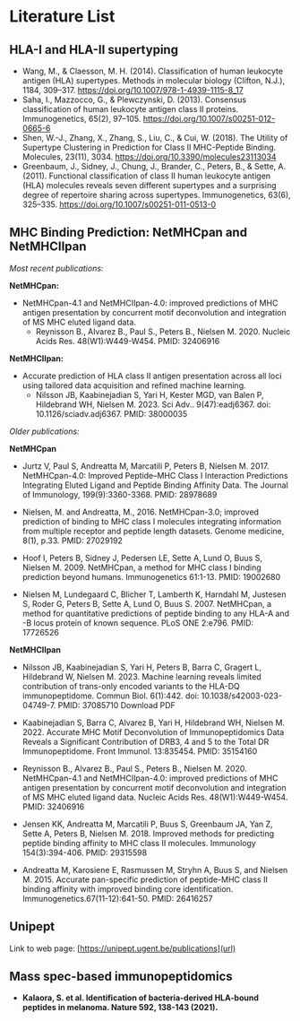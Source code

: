 # Literature List

## HLA-I and HLA-II supertyping

* Wang, M., & Claesson, M. H. (2014). Classification of human leukocyte antigen (HLA) supertypes. Methods in molecular biology (Clifton, N.J.), 1184, 309–317. https://doi.org/10.1007/978-1-4939-1115-8_17
* Saha, I., Mazzocco, G., & Plewczynski, D. (2013). Consensus classification of human leukocyte antigen class II proteins. Immunogenetics, 65(2), 97–105. https://doi.org/10.1007/s00251-012-0665-6
* Shen, W.-J., Zhang, X., Zhang, S., Liu, C., & Cui, W. (2018). The Utility of Supertype Clustering in Prediction for Class II MHC-Peptide Binding. Molecules, 23(11), 3034. https://doi.org/10.3390/molecules23113034
* Greenbaum, J., Sidney, J., Chung, J., Brander, C., Peters, B., & Sette, A. (2011). Functional classification of class II human leukocyte antigen (HLA) molecules reveals seven different supertypes and a surprising degree of repertoire sharing across supertypes. Immunogenetics, 63(6), 325–335. https://doi.org/10.1007/s00251-011-0513-0

## MHC Binding Prediction: NetMHCpan and NetMHCIIpan

*Most recent publications:*

**NetMHCpan:**
* NetMHCpan-4.1 and NetMHCIIpan-4.0: improved predictions of MHC antigen presentation by concurrent motif deconvolution and integration of MS MHC eluted ligand data.
  - Reynisson B., Alvarez B., Paul S., Peters B., Nielsen M. 2020. Nucleic Acids Res. 48(W1):W449-W454. PMID: 32406916

**NetMHCIIpan:**
* Accurate prediction of HLA class II antigen presentation across all loci using tailored data acquisition and refined machine learning.
  - Nilsson JB, Kaabinejadian S, Yari H, Kester MGD, van Balen P, Hildebrand WH, Nielsen M. 2023. Sci Adv.. 9(47):eadj6367. doi: 10.1126/sciadv.adj6367. PMID: 38000035

*Older publications:*

**NetMHCpan**
* Jurtz V, Paul S, Andreatta M, Marcatili P, Peters B, Nielsen M. 2017. NetMHCpan-4.0: Improved Peptide–MHC Class I Interaction Predictions Integrating Eluted Ligand and Peptide Binding Affinity Data. The Journal of Immunology, 199(9):3360-3368.
PMID: 28978689

* Nielsen, M. and Andreatta, M., 2016. NetMHCpan-3.0; improved prediction of binding to MHC class I molecules integrating information from multiple receptor and peptide length datasets. Genome medicine, 8(1), p.33.
PMID: 27029192

* Hoof I, Peters B, Sidney J, Pedersen LE, Sette A, Lund O, Buus S, Nielsen M. 2009. NetMHCpan, a method for MHC class I binding prediction beyond humans. Immunogenetics 61:1-13.
PMID: 19002680

* Nielsen M, Lundegaard C, Blicher T, Lamberth K, Harndahl M, Justesen S, Roder G, Peters B, Sette A, Lund O, Buus S. 2007. NetMHCpan, a method for quantitative predictions of peptide binding to any HLA-A and -B locus protein of known sequence. PLoS ONE 2:e796.
PMID: 17726526 

**NetMHCIIpan**
* Nilsson JB, Kaabinejadian S, Yari H, Peters B, Barra C, Gragert L, Hildebrand W, Nielsen M. 2023. Machine learning reveals limited contribution of trans-only encoded variants to the HLA-DQ immunopeptidome. Commun Biol. 6(1):442. doi: 10.1038/s42003-023-04749-7.
PMID: 37085710 Download PDF

* Kaabinejadian S, Barra C, Alvarez B, Yari H, Hildebrand WH, Nielsen M. 2022. Accurate MHC Motif Deconvolution of Immunopeptidomics Data Reveals a Significant Contribution of DRB3, 4 and 5 to the Total DR Immunopeptidome. Front Immunol. 13:835454.
PMID: 35154160

* Reynisson B., Alvarez B., Paul S., Peters B., Nielsen M. 2020. NetMHCpan-4.1 and NetMHCIIpan-4.0: improved predictions of MHC antigen presentation by concurrent motif deconvolution and integration of MS MHC eluted ligand data. Nucleic Acids Res. 48(W1):W449-W454.
PMID: 32406916

* Jensen KK, Andreatta M, Marcatili P, Buus S, Greenbaum JA, Yan Z, Sette A, Peters B, Nielsen M. 2018. Improved methods for predicting peptide binding affinity to MHC class II molecules. Immunology 154(3):394-406.
PMID: 29315598

* Andreatta M, Karosiene E, Rasmussen M, Stryhn A, Buus S, and Nielsen M. 2015. Accurate pan-specific prediction of peptide-MHC class II binding affinity with improved binding core identification. Immunogenetics.67(11-12):641-50.
PMID: 26416257


## Unipept
Link to web page: [https://unipept.ugent.be/publications](url)

## Mass spec-based immunopeptidomics

* **Kalaora, S. et al. Identification of bacteria-derived HLA-bound peptides in melanoma. Nature 592, 138-143
(2021).**


